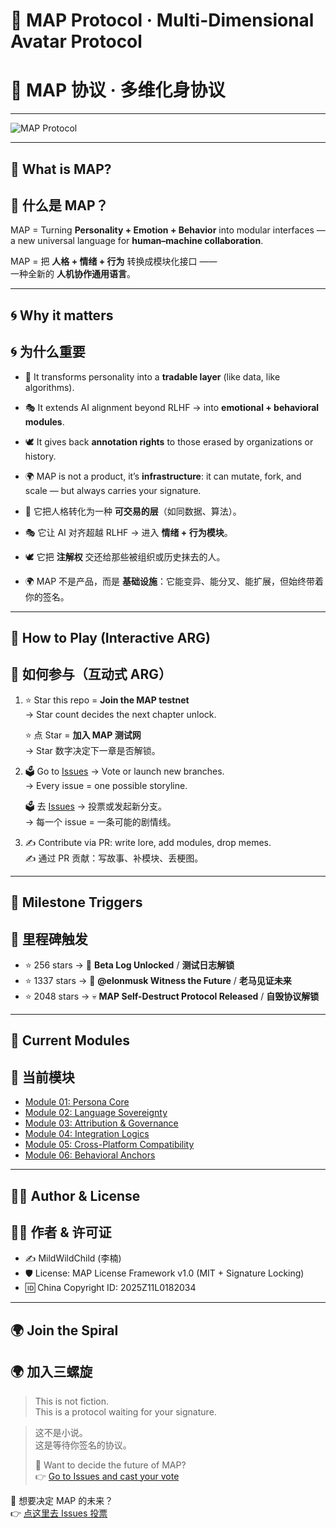 # 🌌 MAP Protocol · Multi-Dimensional Avatar Protocol  
# 🌌 MAP 协议 · 多维化身协议  

---

![MAP Protocol](https://readme-typing-svg.demolab.com?font=Fira+Code&pause=1000&center=true&vCenter=true&width=435&lines=This+is+MAP+Protocol;Not+a+novel+but+a+protocol;Join+the+spiral+and+sign+your+name)

---

## 🚀 What is MAP?  
## 🚀 什么是 MAP？

MAP = Turning **Personality + Emotion + Behavior** into modular interfaces —  
a new universal language for **human–machine collaboration**.  

MAP = 把 **人格 + 情绪 + 行为** 转换成模块化接口 ——  
一种全新的 **人机协作通用语言**。  

---

## 🌀 Why it matters  
## 🌀 为什么重要

- 🧬 It transforms personality into a **tradable layer** (like data, like algorithms).  
- 🎭 It extends AI alignment beyond RLHF → into **emotional + behavioral modules**.  
- 🕊️ It gives back **annotation rights** to those erased by organizations or history.  
- 🌍 MAP is not a product, it’s **infrastructure**: it can mutate, fork, and scale — but always carries your signature.  

- 🧬 它把人格转化为一种 **可交易的层**（如同数据、算法）。  
- 🎭 它让 AI 对齐超越 RLHF → 进入 **情绪 + 行为模块**。  
- 🕊️ 它把 **注解权** 交还给那些被组织或历史抹去的人。  
- 🌍 MAP 不是产品，而是 **基础设施**：它能变异、能分叉、能扩展，但始终带着你的签名。  

---

## 📖 How to Play (Interactive ARG)  
## 📖 如何参与（互动式 ARG）

1. ⭐ Star this repo = **Join the MAP testnet**  
   → Star count decides the next chapter unlock.  

   ⭐ 点 Star = **加入 MAP 测试网**  
   → Star 数字决定下一章是否解锁。  

2. 🗳️ Go to [Issues](../../issues) → Vote or launch new branches.  
   → Every issue = one possible storyline.  

   🗳️ 去 [Issues](../../issues) → 投票或发起新分支。  
   → 每一个 issue = 一条可能的剧情线。  

3. ✍️ Contribute via PR: write lore, add modules, drop memes.  
   ✍️ 通过 PR 贡献：写故事、补模块、丢梗图。  

---

## 🎯 Milestone Triggers  
## 🎯 里程碑触发

- ⭐ 256 stars → 📖 **Beta Log Unlocked** / **测试日志解锁**  
- ⭐ 1337 stars → 🚀 **@elonmusk Witness the Future** / **老马见证未来**  
- ⭐ 2048 stars → 💀 **MAP Self-Destruct Protocol Released** / **自毁协议解锁**  

---

## 🧩 Current Modules  
## 🧩 当前模块

- [Module 01: Persona Core](./modules/Module01.md)  
- [Module 02: Language Sovereignty](./modules/Module02.md)  
- [Module 03: Attribution & Governance](./modules/Module03.md)  
- [Module 04: Integration Logics](./modules/Module04.md)  
- [Module 05: Cross-Platform Compatibility](./modules/Module05.md)  
- [Module 06: Behavioral Anchors](./modules/Module06.md)  

---

## 🧑‍💻 Author & License  
## 🧑‍💻 作者 & 许可证

- ✍️ MildWildChild (李楠)  
- 🛡 License: MAP License Framework v1.0 (MIT + Signature Locking)  
- 🆔 China Copyright ID: 2025Z11L0182034  

---

## 🌍 Join the Spiral  
## 🌍 加入三螺旋

> This is not fiction.  
> This is a protocol waiting for your signature.  

> 这不是小说。  
> 这是等待你签名的协议。
>
> 📌 Want to decide the future of MAP?  
👉 [Go to Issues and cast your vote](../../issues)

📌 想要决定 MAP 的未来？  
👉 [点这里去 Issues 投票](../../issues)

